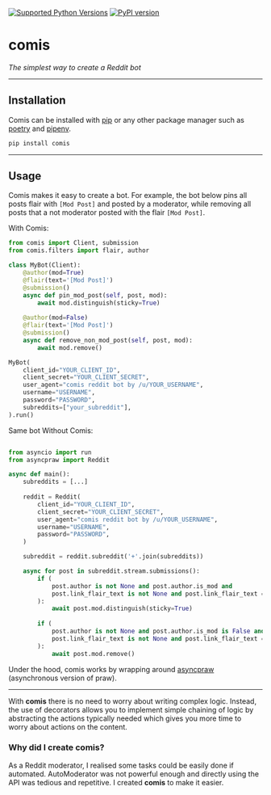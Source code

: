 
[![Supported Python Versions](https://img.shields.io/pypi/pyversions/comis)](https://pypi.python.org/pypi/comis) [![PyPI version](https://badge.fury.io/py/comis.svg)](https://badge.fury.io/py/comis)


# comis #
*The simplest way to create a Reddit bot*

---

## Installation
Comis can be installed with [pip](https://pip.pypa.io/en/stable/installation) or any other package manager such as [poetry](https://python-poetry.org/docs/basic-usage/#installing-dependencies) and [pipenv](https://pipenv.pypa.io/en/latest/install/#installing-packages-for-your-project).
```sh
pip install comis
```

---

## Usage

Comis makes it easy to create a bot. 
For example, the bot below pins all posts flair with `[Mod Post]` 
and posted by a moderator, while removing all posts that a not moderator posted with the flair `[Mod Post]`.

With Comis:
```python
from comis import Client, submission
from comis.filters import flair, author

class MyBot(Client):
    @author(mod=True)
    @flair(text='[Mod Post]')
    @submission()
    async def pin_mod_post(self, post, mod):
        await mod.distinguish(sticky=True)
        
    @author(mod=False)
    @flair(text='[Mod Post]')
    @submission()
    async def remove_non_mod_post(self, post, mod):
        await mod.remove()

MyBot(
    client_id="YOUR_CLIENT_ID",
    client_secret="YOUR_CLIENT_SECRET",
    user_agent="comis reddit bot by /u/YOUR_USERNAME",
    username="USERNAME",
    password="PASSWORD",
    subreddits=["your_subreddit"],
).run()

```

Same bot Without Comis:
```python

from asyncio import run
from asyncpraw import Reddit

async def main():
    subreddits = [...]
    
    reddit = Reddit(
        client_id="YOUR_CLIENT_ID",
        client_secret="YOUR_CLIENT_SECRET",
        user_agent="comis reddit bot by /u/YOUR_USERNAME",
        username="USERNAME",
        password="PASSWORD",
    )

    subreddit = reddit.subreddit('+'.join(subreddits))

    async for post in subreddit.stream.submissions():
        if (
            post.author is not None and post.author.is_mod and 
            post.link_flair_text is not None and post.link_flair_text == '[Mod Post]'
        ):
            await post.mod.distinguish(sticky=True)
            
        if (
            post.author is not None and post.author.is_mod is False and 
            post.link_flair_text is not None and post.link_flair_text == '[Mod Post]'
        ):
            await post.mod.remove()
```


Under the hood, comis works by wrapping around [asyncpraw](https://ayncpraw.readthedocs.io/en/latest/) (asynchronous version of praw). 

---
With **comis** there is no need to worry about writing complex logic. Instead, the use of decorators allows you to implement simple chaining of logic by abstracting the actions typically needed which gives you more time to worry about actions on the content. 

### Why did I create comis?
As a Reddit moderator, I realised some tasks could be easily done if automated. AutoModerator was not powerful enough and directly using the API was tedious and repetitive. I created **comis** to make it easier.

